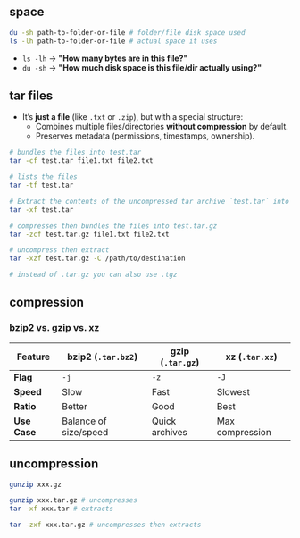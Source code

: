## space

```bash
du -sh path-to-folder-or-file # folder/file disk space used
ls -lh path-to-folder-or-file # actual space it uses
```

- `ls -lh` → **"How many bytes are in this file?"**
- `du -sh` → **"How much disk space is this file/dir actually using?"**

## tar files

- It’s **just a file** (like `.txt` or `.zip`), but with a special structure:
    - Combines multiple files/directories **without compression** by default.
    - Preserves metadata (permissions, timestamps, ownership).

```bash
# bundles the files into test.tar
tar -cf test.tar file1.txt file2.txt 

# lists the files 
tar -tf test.tar

# Extract the contents of the uncompressed tar archive `test.tar` into the current directory.
tar -xf test.tar

# compresses then bundles the files into test.tar.gz
tar -zcf test.tar.gz file1.txt file2.txt

# uncompress then extract
tar -xzf test.tar.gz -C /path/to/destination

# instead of .tar.gz you can also use .tgz
```

## compression
### **bzip2 vs. gzip vs. xz**

|Feature|bzip2 (`.tar.bz2`)|gzip (`.tar.gz`)|xz (`.tar.xz`)|
|---|---|---|---|
|**Flag**|`-j`|`-z`|`-J`|
|**Speed**|Slow|Fast|Slowest|
|**Ratio**|Better|Good|Best|
|**Use Case**|Balance of size/speed|Quick archives|Max compression|

## uncompression
```bash
gunzip xxx.gz

gunzip xxx.tar.gz # uncompresses
tar -xf xxx.tar # extracts

tar -zxf xxx.tar.gz # uncompresses then extracts
```